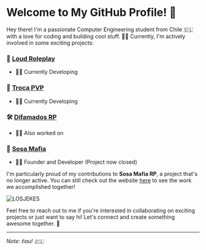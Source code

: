 # Welcome to My GitHub Profile! 👋

Hey there! I'm a passionate Computer Engineering student from Chile 🇨🇱 with a love for coding and building cool stuff. 👨‍💻 Currently, I'm actively involved in some exciting projects:

### 🚀 [Loud Roleplay](https://discord.gg/loudrp)
- 👷‍♂️ Currently Developing

### 🚀 [Troca PVP]([https://discord.gg/difamadospvp](https://discord.gg/trocapvp))
- 👷‍♂️ Currently Developing

### 🛠️ [Difamados RP](https://discord.gg/difamadosrp)
- 👷‍♂️ Also worked on

### 🚧 [Sosa Mafia](https://sosamafia.cl)
- 👷‍♂️ Founder and Developer (Project now closed)

I'm particularly proud of my contributions to **Sosa Mafia RP**, a project that's no longer active. You can still check out the website [here](https://sosamafia.cl) to see the work we accomplished together!

![LOSJEKES](https://media.tenor.com/f1eoWVpHbaIAAAAd/loco-rene-rene-puente.gif)

Feel free to reach out to me if you're interested in collaborating on exciting projects or just want to say hi! Let's connect and create something awesome together. 🤝

---

*Note: ñau! 🇨🇱*
